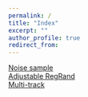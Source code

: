 ```yaml
---
permalink: /
title: "Index"
excerpt: ""
author_profile: true
redirect_from:
---
```


[Noise sample](audioExperiment2.html)  
[Adjustable RegRand](sound.html)  
[Multi-track](multitrack.html)  
